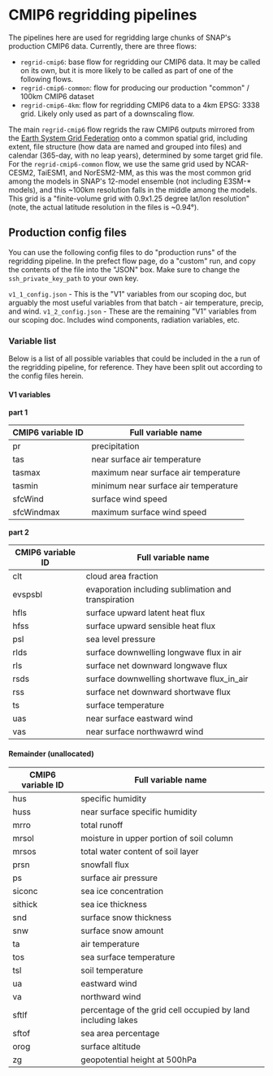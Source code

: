 # CMIP6 regridding pipelines

The pipelines here are used for regridding large chunks of SNAP's production CMIP6 data. Currently, there are three flows: 
* `regrid-cmip6`: base flow for regridding our CMIP6 data. It may be called on its own, but it is more likely to be called as part of one of the following flows. 
* `regrid-cmip6-common`: flow for producing our production "common" / 100km CMIP6 dataset
* `regrid-cmip6-4km`: flow for regridding CMIP6 data to a 4km EPSG: 3338 grid. Likely only used as part of a downscaling flow.

The main `regrid-cmip6` flow regrids the raw CMIP6 outputs mirrored from the [Earth System Grid Federation](https://esgf.llnl.gov/) onto a common spatial grid, including extent, file structure (how data are named and grouped into files) and calendar (365-day, with no leap years), determined by some target grid file. For the `regrid-cmip6-common` flow, we use the same grid used by NCAR-CESM2, TaiESM1, and NorESM2-MM, as this was the most common grid among the models in SNAP's 12-model ensemble (not including E3SM-* models), and this ~100km resolution falls in the middle among the models. This grid is a "finite-volume grid with 0.9x1.25 degree lat/lon resolution" (note, the actual latitude resolution in the files is ~0.94°).

## Production config files

You can use the following config files to do "production runs" of the regridding pipeline. 
In the prefect flow page, do a "custom" run, and copy the contents of the file into the "JSON" box. Make sure to change the `ssh_private_key_path` to your own key. 

`v1_1_config.json` - This is the "V1" variables from our scoping doc, but arguably the most useful variables from that batch - air temperature, precip, and wind. 
`v1_2_config.json` - These are the remaining "V1" variables from our scoping doc. Includes wind components, radiation variables, etc.  

### Variable list

Below is a list of all possible variables that could be included in the a run of the regridding pipeline, for reference. They have been split out according to the config files herein. 

#### V1 variables

**part 1**

| CMIP6 variable ID | Full variable name |
|-|-|
|pr | precipitation|
|tas | near surface air temperature|
|tasmax | maximum near surface air temperature|
|tasmin | minimum near surface air temperature|
|sfcWind | surface wind speed|
|sfcWindmax | maximum surface wind speed|

**part 2**

| CMIP6 variable ID | Full variable name |
|-|-|
| clt | cloud area fraction |
|evspsbl | evaporation including sublimation and transpiration|
|hfls | surface upward latent heat flux|
|hfss | surface upward sensible heat flux|
|psl | sea level pressure|
|rlds | surface downwelling longwave flux in air|
|rls | surface net downward longwave flux|
|rsds | surface downwelling shortwave flux_in_air|
|rss | surface net downward shortwave flux|
|ts | surface temperature|
|uas | near surface eastward wind|
|vas | near surface northwawrd wind|

#### Remainder (unallocated)

| CMIP6 variable ID | Full variable name |
|-|-|
|hus | specific humidity|
|huss | near surface specific humidity|
|mrro | total runoff|
|mrsol | moisture in upper portion of soil column|
|mrsos | total water content of soil layer|
|prsn | snowfall flux|
|ps | surface air pressure|
|siconc | sea ice concentration|
|sithick | sea ice thickness|
|snd | surface snow thickness|
|snw | surface snow amount|
|ta | air temperature|
|tos | sea surface temperature|
|tsl | soil temperature|
|ua | eastward wind|
|va | northward wind|
|sftlf | percentage of the grid cell occupied by land including lakes|
|sftof | sea area percentage|
|orog | surface altitude|
|zg | geopotential height at 500hPa|

